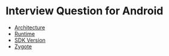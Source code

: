 # Interview Question for Android

- [Architecture](https://github.com/devetude/interview-question-android/blob/master/architecture.md)
- [Runtime](https://github.com/devetude/interview-question-android/blob/master/runtime.md)
- [SDK Version](https://github.com/devetude/interview-question-android/blob/master/sdk-version.md)
- [Zygote](https://github.com/devetude/interview-question-android/blob/master/zygote.md)
